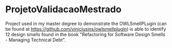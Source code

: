 # ProjetoValidacaoMestrado

Project used in my master degree to demonstrate the OWLSmellPLugin (can be found at https://github.com/viniciusjns/owlsmellplugin)
is able to identify 12 design smells found in the book "Refactoring for Software Design Smells - Managing Technical Debt".
